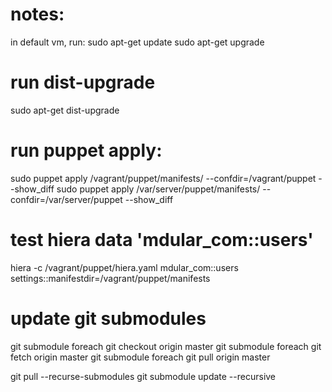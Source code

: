 # notes:
in default vm, run:
sudo apt-get update
sudo apt-get upgrade

# run dist-upgrade
sudo apt-get dist-upgrade

# run puppet apply:
sudo puppet apply /vagrant/puppet/manifests/ --confdir=/vagrant/puppet --show_diff
sudo puppet apply /var/server/puppet/manifests/ --confdir=/var/server/puppet --show_diff

# test hiera data 'mdular_com::users'
hiera -c /vagrant/puppet/hiera.yaml mdular_com::users settings::manifestdir=/vagrant/puppet/manifests

# update git submodules
git submodule foreach git checkout origin master
git submodule foreach git fetch origin master
git submodule foreach git pull origin master

git pull --recurse-submodules
git submodule update --recursive
